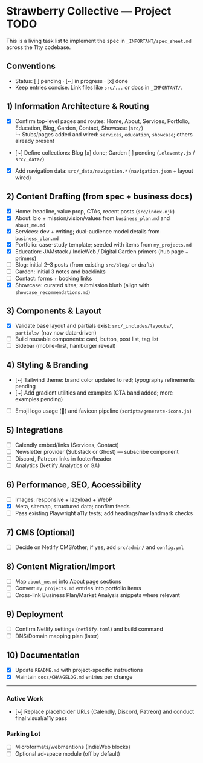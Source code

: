 # Strawberry Collective — Project TODO

This is a living task list to implement the spec in `_IMPORTANT/spec_sheet.md` across the 11ty codebase.

## Conventions
- Status: [ ] pending · [~] in progress · [x] done
- Keep entries concise. Link files like `src/...` or docs in `_IMPORTANT/`.

## 1) Information Architecture & Routing
- [x] Confirm top-level pages and routes: Home, About, Services, Portfolio, Education, Blog, Garden, Contact, Showcase (`src/`)  
  ↳ Stubs/pages added and wired: `services`, `education`, `showcase`; others already present
- [~] Define collections: Blog [x] done; Garden [ ] pending (`.eleventy.js` / `src/_data/`)
- [x] Add navigation data: `src/_data/navigation.*` (`navigation.json` + layout wired)

## 2) Content Drafting (from spec + business docs)
- [x] Home: headline, value prop, CTAs, recent posts (`src/index.njk`)
- [x] About: bio + mission/vision/values from `business_plan.md` and `about_me.md`
- [x] Services: dev + writing; dual-audience model details from `business_plan.md`
- [x] Portfolio: case-study template; seeded with items from `my_projects.md`
- [x] Education: JAMstack / IndieWeb / Digital Garden primers (hub page + primers)
- [ ] Blog: initial 2–3 posts (from existing `src/blog/` or drafts)
- [ ] Garden: initial 3 notes and backlinks
- [ ] Contact: forms + booking links
- [x] Showcase: curated sites; submission blurb (align with `showcase_recommendations.md`)

## 3) Components & Layout
- [x] Validate base layout and partials exist: `src/_includes/layouts/`, `partials/` (nav now data-driven)
- [ ] Build reusable components: card, button, post list, tag list
- [ ] Sidebar (mobile-first, hamburger reveal)

## 4) Styling & Branding
- [~] Tailwind theme: brand color updated to red; typography refinements pending
- [~] Add gradient utilities and examples (CTA band added; more examples pending)
- [ ] Emoji logo usage (🍓) and favicon pipeline (`scripts/generate-icons.js`)

## 5) Integrations
- [ ] Calendly embed/links (Services, Contact)
- [ ] Newsletter provider (Substack or Ghost) — subscribe component
- [ ] Discord, Patreon links in footer/header
- [ ] Analytics (Netlify Analytics or GA)

## 6) Performance, SEO, Accessibility
- [ ] Images: responsive + lazyload + WebP
- [x] Meta, sitemap, structured data; confirm feeds
- [ ] Pass existing Playwright a11y tests; add headings/nav landmark checks

## 7) CMS (Optional)
- [ ] Decide on Netlify CMS/other; if yes, add `src/admin/` and `config.yml`

## 8) Content Migration/Import
- [ ] Map `about_me.md` into About page sections
- [ ] Convert `my_projects.md` entries into portfolio items
- [ ] Cross-link Business Plan/Market Analysis snippets where relevant

## 9) Deployment
- [ ] Confirm Netlify settings (`netlify.toml`) and build command
- [ ] DNS/Domain mapping plan (later)

## 10) Documentation
- [x] Update `README.md` with project-specific instructions
- [x] Maintain `docs/CHANGELOG.md` entries per change

---

### Active Work
- [~] Replace placeholder URLs (Calendly, Discord, Patreon) and conduct final visual/a11y pass

### Parking Lot
- [ ] Microformats/webmentions (IndieWeb blocks)
- [ ] Optional ad-space module (off by default)
